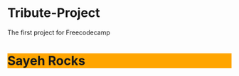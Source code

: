 # Tribute-Project
The first project for Freecodecamp
<!DOCTYPE html>
<html lang="en">
<head>
    <meta charset="UTF-8">
    <meta http-equiv="X-UA-Compatible" content="IE=edge">
    <meta name="viewport" content="width=device-width, initial-scale=1.0">
    <title>Sayeh</title>
</head>
<body>
    <h1 style="background-color:orange";>Sayeh Rocks</h1>
    
</body>
</html>
